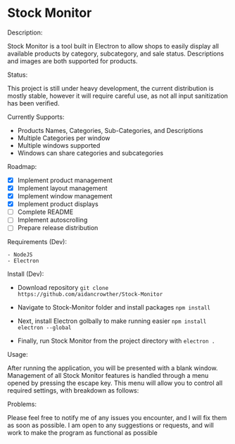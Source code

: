 # Stock Monitor

Description:

  Stock Monitor is a tool built in Electron to allow shops to easily display all available products by category, subcategory, and sale status. Descriptions and images are both supported for products.
  
Status:
  
   This project is still under heavy development, the current distribution is mostly stable, however it will require careful use, as not all input sanitization has been verified.
   
   Currently Supports:
   
   - Products Names, Categories, Sub-Categories, and Descriptions
   - Multiple Categories per window
   - Multiple windows supported
   - Windows can share categories and subcategories
   
Roadmap:

   - [X] Implement product management
   - [X] Implement layout management
   - [X] Implement window management
   - [X] Implement product displays
   - [ ] Complete README
   - [ ] Implement autoscrolling
   - [ ] Prepare release distribution
   
Requirements (Dev):

    - NodeJS
    - Electron
   
Install (Dev):

   - Download repository
     `git clone https://github.com/aidancrowther/Stock-Monitor`
     
   - Navigate to Stock-Monitor folder and install packages
     `npm install`
     
   - Next, install Electron golbally to make running easier
     `npm install electron --global`
     
   - Finally, run Stock Monitor from the project directory with
     `electron .`
      
Usage:

   After running the application, you will be presented with a blank window. Management of all Stock Monitor features is handled through a menu opened by pressing the escape key. This menu will allow you to control all required settings, with breakdown as follows:
      
Problems:

   Please feel free to notify me of any issues you encounter, and I will fix them as soon as possible. I am open to any suggestions or requests, and will work to make the program as functional as possible
